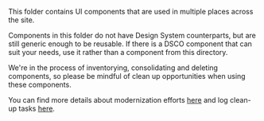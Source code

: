 This folder contains UI components that are used in multiple places
across the site.

Components in this folder do not have Design System counterparts,
but are still generic enough to be reusable. If there is a DSCO component that
can suit your needs, use it rather than a component from this directory.

We're in the process of inventorying, consolidating and deleting components,
so please be mindful of clean up opportunities when using these components.

You can find more details about modernization efforts [here](https://docs.google.com/document/d/1Yxek5dqYKLJUraB17yCdEFLlJvlOiB1zhSWZAuu3zPU/edit#heading=h.18w2m61099gz)
and log clean-up tasks [here](https://codedotorg.atlassian.net/browse/XTEAM-426).
